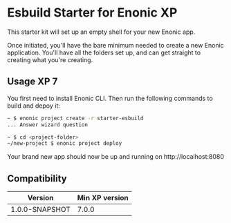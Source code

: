 # Esbuild Starter for Enonic XP

This starter kit will set up an empty shell for your new Enonic app.

Once initiated, you'll have the bare minimum needed to create a new Enonic
application. You'll have all the folders set up, and can get
straight to creating what you're creating.


## Usage XP 7

You first need to install Enonic CLI. Then run the following commands to build and depoy it:

```bash
~ $ enonic project create -r starter-esbuild
... Answer wizard question

~ $ cd <project-folder>
~/new-project $ enonic project deploy
```

Your brand new app should now be up and running on http://localhost:8080


## Compatibility

| Version        | Min XP version |
| -------------- | -------------- |
| 1.0.0-SNAPSHOT | 7.0.0 |
